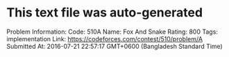 # This text file was auto-generated

Problem Information:
Code: 510A
Name: Fox And Snake
Rating: 800
Tags: implementation
Link: https://codeforces.com/contest/510/problem/A
Submitted At: 2016-07-21 22:57:17 GMT+0600 (Bangladesh Standard Time)